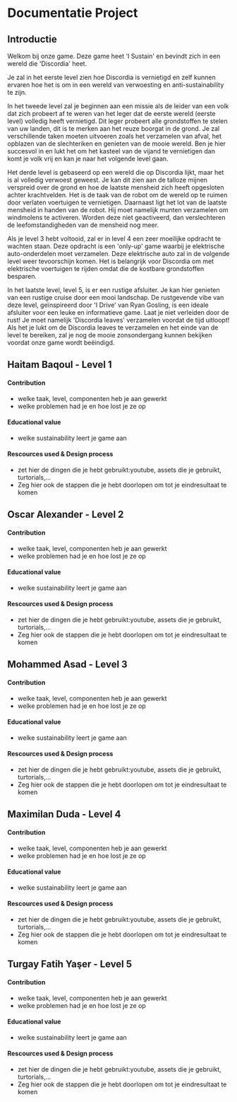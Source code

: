 # Documentatie Project
## Introductie
Welkom bij onze game. Deze game heet 'I Sustain' en bevindt zich in een wereld die 'Discordia' heet.

Je zal in het eerste level zien hoe Discordia is vernietigd en zelf kunnen ervaren hoe het is om in een wereld van verwoesting en anti-sustainability te zijn.

In het tweede level zal je beginnen aan een missie als de leider van een volk dat zich probeert af te weren van het leger dat de eerste wereld (eerste level) volledig heeft vernietigd. Dit leger probeert alle grondstoffen te stelen van uw landen, dit is te merken aan het reuze boorgat in de grond. Je zal verschillende taken moeten uitvoeren zoals het verzamelen van afval, het opblazen van de slechteriken en genieten van de mooie wereld. Ben je hier succesvol in en lukt het om het kasteel van de vijand te vernietigen dan komt je volk vrij en kan je naar het volgende level gaan.

Het derde level is gebaseerd op een wereld die op Discordia lijkt, maar het is al volledig verwoest geweest. Je kan dit zien aan de talloze mijnen verspreid over de grond en hoe de laatste mensheid zich heeft opgesloten achter krachtvelden. Het is de taak van de robot om de wereld op te ruimen door verlaten voertuigen te vernietigen. Daarnaast ligt het lot van de laatste mensheid in handen van de robot. Hij moet namelijk munten verzamelen om windmolens te activeren. Worden deze niet geactiveerd, dan verslechteren de leefomstandigheden van de mensheid nog meer.

Als je level 3 hebt voltooid, zal er in level 4 een zeer moeilijke opdracht te wachten staan. Deze opdracht is een 'only-up' game waarbij je elektrische auto-onderdelen moet verzamelen. Deze elektrische auto zal in de volgende level weer tevoorschijn komen. Het is belangrijk voor Discordia om met elektrische voertuigen te rijden omdat die de kostbare grondstoffen besparen.

In het laatste level, level 5, is er een rustige afsluiter. Je kan hier genieten van een rustige cruise door een mooi landschap. De rustgevende vibe van deze level, geïnspireerd door 'I Drive' van Ryan Gosling, is een ideale afsluiter voor een leuke en informatieve game. Laat je niet verleiden door de rust! Je moet namelijk 'Discordia leaves' verzamelen voordat de tijd uitloopt! Als het je lukt om de Discordia leaves te verzamelen en het einde van de level te bereiken, zal je nog de mooie zonsondergang kunnen bekijken voordat onze game wordt beëindigd.


## Haitam Baqoul - Level 1
#### Contribution
- welke taak, level, componenten heb je aan gewerkt
- welke problemen had je en hoe lost je ze op
#### Educational value
- welke sustainability leert je game aan
#### Rescources used & Design process
- zet hier de dingen die je hebt gebruikt:youtube, assets die je gebruikt, turtorials,...
- Zeg hier ook de stappen die je hebt doorlopen om tot je eindresultaat te komen

## Oscar Alexander - Level 2
#### Contribution
- welke taak, level, componenten heb je aan gewerkt
- welke problemen had je en hoe lost je ze op
#### Educational value
- welke sustainability leert je game aan
#### Rescources used & Design process
- zet hier de dingen die je hebt gebruikt:youtube, assets die je gebruikt, turtorials,...
- Zeg hier ook de stappen die je hebt doorlopen om tot je eindresultaat te komen

## Mohammed Asad - Level 3
#### Contribution
- welke taak, level, componenten heb je aan gewerkt
- welke problemen had je en hoe lost je ze op
#### Educational value
- welke sustainability leert je game aan
#### Rescources used & Design process
- zet hier de dingen die je hebt gebruikt:youtube, assets die je gebruikt, turtorials,...
- Zeg hier ook de stappen die je hebt doorlopen om tot je eindresultaat te komen

## Maximilan Duda - Level 4
#### Contribution
- welke taak, level, componenten heb je aan gewerkt
- welke problemen had je en hoe lost je ze op
#### Educational value
- welke sustainability leert je game aan
#### Rescources used & Design process
- zet hier de dingen die je hebt gebruikt:youtube, assets die je gebruikt, turtorials,...
- Zeg hier ook de stappen die je hebt doorlopen om tot je eindresultaat te komen

## Turgay Fatih Yaşer - Level 5
#### Contribution
- welke taak, level, componenten heb je aan gewerkt
- welke problemen had je en hoe lost je ze op
#### Educational value
- welke sustainability leert je game aan
#### Rescources used & Design process
- zet hier de dingen die je hebt gebruikt:youtube, assets die je gebruikt, turtorials,...
- Zeg hier ook de stappen die je hebt doorlopen om tot je eindresultaat te komen
